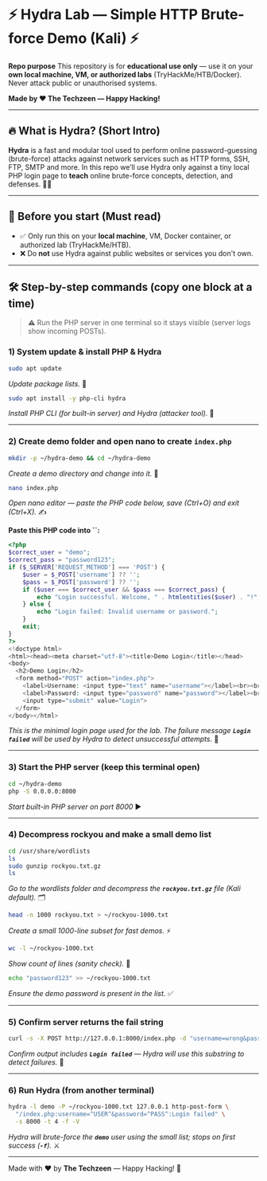 # ⚡ Hydra Lab — Simple HTTP Brute-force Demo (Kali) ⚡

**Repo purpose** This repository is for **educational use only** — use it on your **own local machine, VM, or authorized labs** (TryHackMe/HTB/Docker). Never attack public or unauthorised systems.

**Made by ❤️ The Techzeen — Happy Hacking!**

---

## 🔥 What is Hydra? (Short Intro)

**Hydra** is a fast and modular tool used to perform online password-guessing (brute-force) attacks against network services such as HTTP forms, SSH, FTP, SMTP and more. In this repo we’ll use Hydra only against a tiny local PHP login page to **teach** online brute-force concepts, detection, and defenses. 🧠🔐

---

## 🚦 Before you start (Must read)

- ✅ Only run this on your **local machine**, VM, Docker container, or authorized lab (TryHackMe/HTB).
- ❌ Do **not** use Hydra against public websites or services you don't own.
---

## 🛠️ Step-by-step commands (copy one block at a time)

> ⚠️ Run the PHP server in one terminal so it stays visible (server logs show incoming POSTs).

### 1) System update & install PHP & Hydra

```bash
sudo apt update
```

*Update package lists.* 🔄

```bash
sudo apt install -y php-cli hydra
```

*Install PHP CLI (for built-in server) and Hydra (attacker tool).* 🧩

---

### 2) Create demo folder and open nano to create `index.php`

```bash
mkdir -p ~/hydra-demo && cd ~/hydra-demo
```

*Create a demo directory and change into it.* 📁

```bash
nano index.php
```

*Open nano editor — paste the PHP code below, save (Ctrl+O) and exit (Ctrl+X).* ✍️

**Paste this PHP code into **``**:**

```php
<?php
$correct_user = "demo";
$correct_pass = "password123";
if ($_SERVER['REQUEST_METHOD'] === 'POST') {
    $user = $_POST['username'] ?? '';
    $pass = $_POST['password'] ?? '';
    if ($user === $correct_user && $pass === $correct_pass) {
        echo "Login successful. Welcome, " . htmlentities($user) . "!";
    } else {
        echo "Login failed: Invalid username or password.";
    }
    exit;
}
?>
<!doctype html>
<html><head><meta charset="utf-8"><title>Demo Login</title></head>
<body>
  <h2>Demo Login</h2>
  <form method="POST" action="index.php">
    <label>Username: <input type="text" name="username"></label><br><br>
    <label>Password: <input type="password" name="password"></label><br><br>
    <input type="submit" value="Login">
  </form>
</body></html>
```

*This is the minimal login page used for the lab. The failure message **`Login failed`** will be used by Hydra to detect unsuccessful attempts.* 🚨

---

### 3) Start the PHP server (keep this terminal open)

```bash
cd ~/hydra-demo
php -S 0.0.0.0:8000
```

*Start built-in PHP server on port 8000* ▶️

---

### 4) Decompress rockyou and make a small demo list

```bash
cd /usr/share/wordlists
ls
sudo gunzip rockyou.txt.gz
ls
```

*Go to the wordlists folder and decompress the **`rockyou.txt.gz`** file (Kali default).* 🗂️

```bash
head -n 1000 rockyou.txt > ~/rockyou-1000.txt
```

*Create a small 1000-line subset for fast demos.* ⚡

```bash
wc -l ~/rockyou-1000.txt
```

*Show count of lines (sanity check).* 🔢

```bash
echo "password123" >> ~/rockyou-1000.txt
```

*Ensure the demo password is present in the list.* ✅

---

### 5) Confirm server returns the fail string

```bash
curl -s -X POST http://127.0.0.1:8000/index.php -d "username=wrong&password=bad" | sed -n '1,4p'
```

*Confirm output includes **`Login failed`** — Hydra will use this substring to detect failures.* 🔎

---

### 6) Run Hydra (from another terminal)

```bash
hydra -l demo -P ~/rockyou-1000.txt 127.0.0.1 http-post-form \
  "/index.php:username=^USER^&password=^PASS^:Login failed" \
  -s 8000 -t 4 -f -V
```

*Hydra will brute-force the **`demo`** user using the small list; stops on first success (**`-f`**).* ⚔️

---

Made with ❤️ by **The Techzeen** — Happy Hacking! 🎉


